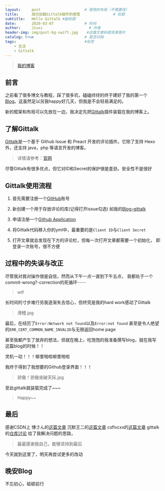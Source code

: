 ```yaml
---
layout:     post                    # 使用的布局（不需要改）
title:      成功加载Gittalk插件的感悟               # 标题 
subtitle:   Hello Gittalk #副标题
date:       2020-03-07              # 时间
author:     Jiusi                     # 作者
header-img: img/post-bg-swift.jpg    #这篇文章标题背景图片
catalog: true                       # 是否归档
tags:                               #标签
    - 生活
    - Gittalk 
---
```

>
>[我的博客](http://jiusi1999.top)

## 前言
之前看了很多博文与教程，踩了很多坑，磕磕绊绊的终于建好了我的第一个[Blog](http://jiusi1999.top)。这虽然足以另我happy好几天，但我是不会轻易满足的。

新的框架和布局可以先放在一边，我决定先把[Gittalk](https://gitalk.github.io/)插件装载在我的博客上。
## 了解Gittalk
[Gittalk](https://gitalk.github.io/)是一个基于 Github Issue 和 Preact 开发的评论插件。它除了支持 Hexo 外，还支持 java，php 等语言开发的博客。

>详情请参考：[官网](https://gitalk.github.io/)

尽管Gittalk有很多优点，但它对ID和Secret的保护很是差劲，安全性不是很好

## Gittalk使用流程
  1. 首先需要注册一个[GitHub](https://github.com/)账号

  2. 新创建一个用于存放评论的库(记得打开issue勾选)
     如我的[Blog-gittalk](https://github.com/Jiusi1999/Blog-gittalk)

  3. 申请注册一个[Github Application](https://github.com/settings/applications/new)

  4. 将Gittalk代码移入你的yml中，最重要的是`Client ID`与`Client Secret`

  5. 打开文章就会发现在下方的评论栏，但每一次打开文章都需要一个初始化，
     即登录一次账号，很不方便

##  过程中的失误与改正
尽管我对我对操作很是自信，然而从下午一点一直到下午五点，
我都处于一个commit-wrong?-correction的死循环·······

>wtf

长时间的寸步难行另我逐渐失去信心，但终究是我的hard work感动了Gittalk

>滑稽.jpg

最后，在经历了`Error:Network not found`以及`Error:not found`
甚至是令人绝望的`ERR_CERT_COMMON_NAME_INVALID`与无限返回home page

甚至我都产生了放弃的想法，但就在晚上，吃饱饱的我准备撰写blog，就在我写这篇blog的时候！！

灵机一动！！！噼里啪啦噼里啪啦

我终于得到了我想要的Github登录界面！！！
>骄傲！骄傲突破天际.jpg

至此gittalk就装载完成了~~~

>Happy~~

##  最后

感谢CSDN上 博さん的[这篇文章](https://blog.csdn.net/w47_csdn/article/details/88858343)
           沉默王二的[这篇文章](https://blog.csdn.net/qing_gee/article/details/100133060)
           csflvcxx的[这篇文章](https://blog.csdn.net/csflvcxx/article/details/81283670?depth_1-utm_source=distribute.pc_relevant.none-task&utm_source=distribute.pc_relevant.none-task)
           gittalk的[仓库讨论](https://github.com/gitalk/gitalk/issues/115)
给了我解决问题的思路，
>最最感谢我自己，能够坚持到最后

今天就到这里了，明天再尝试更多的改动

## 晚安Blog

不忘初心，砥砺前行




